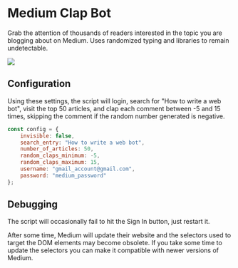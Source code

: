# Medium Clap Bot
Grab the attention of thousands of readers interested in the topic you are blogging about on Medium.  Uses randomized typing and libraries to remain undetectable. 

![](https://github.com/paymon123/medium-clap-bot/blob/master/demo.gif)

## Configuration
Using these settings, the script will login, search for "How to write a web bot", visit the top 50 articles, and clap each comment between -5 and 15 times, skipping the comment if the random number generated is negative. 
```javascript
const config = {
	invisible: false,
	search_entry: "How to write a web bot",
	number_of_articles: 50,
	random_claps_minimum: -5,
	random_claps_maximum: 15,
	username: "gmail_account@gmail.com",
	password: "medium_password"
};
```
## Debugging
The script will occasionally fail to hit the Sign In button, just restart it.

After some time, Medium will update their website and the selectors used to target the DOM elements may become obsolete.  If you take some time to update the selectors you can make it compatible with newer versions of Medium.  
